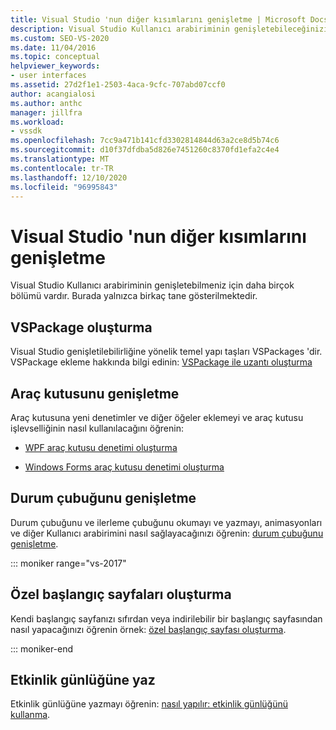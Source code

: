 ```yaml
---
title: Visual Studio 'nun diğer kısımlarını genişletme | Microsoft Docs
description: Visual Studio Kullanıcı arabiriminin genişletebileceğinizi parçalar hakkında bilgi edinin. Bir VSPackage oluşturabilir, etkinlik günlüğüne yazabilir ve araç kutusunu ve durum çubuğunu genişletebilirsiniz.
ms.custom: SEO-VS-2020
ms.date: 11/04/2016
ms.topic: conceptual
helpviewer_keywords:
- user interfaces
ms.assetid: 27d2f1e1-2503-4aca-9cfc-707abd07ccf0
author: acangialosi
ms.author: anthc
manager: jillfra
ms.workload:
- vssdk
ms.openlocfilehash: 7cc9a471b141cfd3302814844d63a2ce8d5b74c6
ms.sourcegitcommit: d10f37dfdba5d826e7451260c8370fd1efa2c4e4
ms.translationtype: MT
ms.contentlocale: tr-TR
ms.lasthandoff: 12/10/2020
ms.locfileid: "96995843"
---
```

# <a name="extend-other-parts-of-visual-studio"></a>Visual Studio 'nun diğer kısımlarını genişletme

Visual Studio Kullanıcı arabiriminin genişletebilmeniz için daha birçok bölümü vardır. Burada yalnızca birkaç tane gösterilmektedir.

## <a name="create-a-vspackage"></a>VSPackage oluşturma

Visual Studio genişletilebilirliğine yönelik temel yapı taşları VSPackages 'dir.  VSPackage ekleme hakkında bilgi edinin: [VSPackage ile uzantı oluşturma](../extensibility/creating-an-extension-with-a-vspackage.md)

## <a name="extend-the-toolbox"></a>Araç kutusunu genişletme

Araç kutusuna yeni denetimler ve diğer öğeler eklemeyi ve araç kutusu işlevselliğinin nasıl kullanılacağını öğrenin:

- [WPF araç kutusu denetimi oluşturma](../extensibility/creating-a-wpf-toolbox-control.md)

- [Windows Forms araç kutusu denetimi oluşturma](../extensibility/creating-a-windows-forms-toolbox-control.md)

## <a name="extend-the-status-bar"></a>Durum çubuğunu genişletme

Durum çubuğunu ve ilerleme çubuğunu okumayı ve yazmayı, animasyonları ve diğer Kullanıcı arabirimini nasıl sağlayacağınızı öğrenin: [durum çubuğunu genişletme](../extensibility/extending-the-status-bar.md).

::: moniker range="vs-2017"

## <a name="create-custom-start-pages"></a>Özel başlangıç sayfaları oluşturma

Kendi başlangıç sayfanızı sıfırdan veya indirilebilir bir başlangıç sayfasından nasıl yapacağınızı öğrenin örnek: [özel başlangıç sayfası oluşturma](../extensibility/creating-a-custom-start-page.md).

::: moniker-end

## <a name="write-to-the-activity-log"></a>Etkinlik günlüğüne yaz

Etkinlik günlüğüne yazmayı öğrenin: [nasıl yapılır: etkinlik günlüğünü kullanma](../extensibility/how-to-use-the-activity-log.md).
